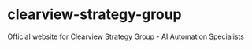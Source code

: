 # clearview-strategy-group
Official website for Clearview Strategy Group - AI Automation Specialists
